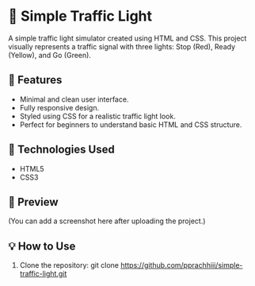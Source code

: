 # 🚦 Simple Traffic Light 

A simple traffic light simulator created using HTML and CSS. This project visually represents a traffic signal with three lights: Stop (Red), Ready (Yellow), and Go (Green).

## 🌟 Features
- Minimal and clean user interface.
- Fully responsive design.
- Styled using CSS for a realistic traffic light look.
- Perfect for beginners to understand basic HTML and CSS structure.

## 🚀 Technologies Used
- HTML5
- CSS3

## 🎨 Preview
(You can add a screenshot here after uploading the project.)

## 💡 How to Use
1. Clone the repository:
  git clone https://github.com/pprachhiii/simple-traffic-light.git
